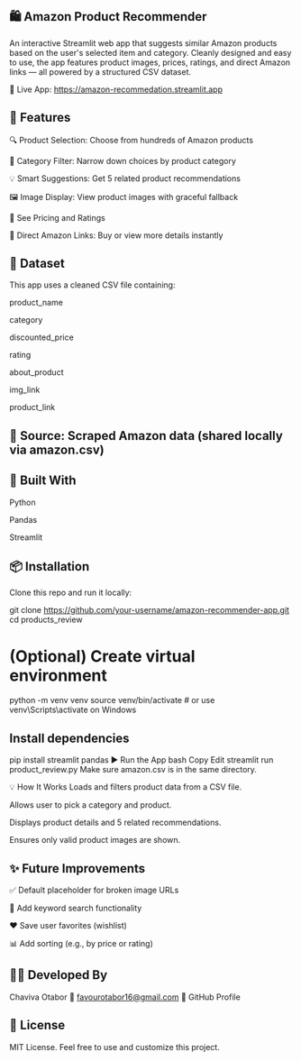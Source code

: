 ## 🛍️ Amazon Product Recommender
An interactive Streamlit web app that suggests similar Amazon products based on the user's selected item and category.
Cleanly designed and easy to use, the app features product images, prices, ratings, and direct Amazon links — all powered by a structured CSV dataset.

🔗 Live App: https://amazon-recommedation.streamlit.app

## 🚀 Features
🔍 Product Selection: Choose from hundreds of Amazon products

📂 Category Filter: Narrow down choices by product category

💡 Smart Suggestions: Get 5 related product recommendations

🖼️ Image Display: View product images with graceful fallback

💸 See Pricing and Ratings

🔗 Direct Amazon Links: Buy or view more details instantly

## 🧾 Dataset
This app uses a cleaned CSV file containing:

product_name

category

discounted_price

rating

about_product

img_link

product_link

## 📍 Source: Scraped Amazon data (shared locally via amazon.csv)

## 🧰 Built With
Python

Pandas

Streamlit

## 📦 Installation
Clone this repo and run it locally:

git clone https://github.com/your-username/amazon-recommender-app.git
cd products_review

# (Optional) Create virtual environment
python -m venv venv
source venv/bin/activate  # or use venv\Scripts\activate on Windows

## Install dependencies
pip install streamlit pandas
▶️ Run the App
bash
Copy
Edit
streamlit run product_review.py
Make sure amazon.csv is in the same directory.

💡 How It Works
Loads and filters product data from a CSV file.

Allows user to pick a category and product.

Displays product details and 5 related recommendations.

Ensures only valid product images are shown.

## ✨ Future Improvements
✅ Default placeholder for broken image URLs

🔎 Add keyword search functionality

❤️ Save user favorites (wishlist)

📊 Add sorting (e.g., by price or rating)

## 👩‍💻 Developed By
Chaviva Otabor
📧 favourotabor16@gmail.com
🔗 GitHub Profile

## 📜 License
MIT License. Feel free to use and customize this project.

